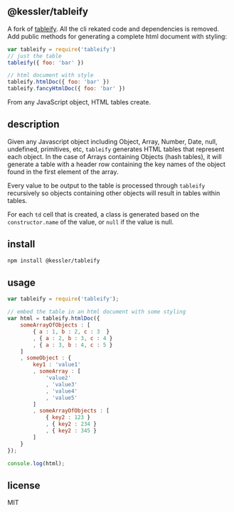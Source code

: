 @kessler/tableify
-------------

A fork of [tableify](https://github.com/wankdanker/node-tableify).
All the cli rekated code and dependencies is removed.
Add public methods for generating a complete html document with styling:
```js
var tableify = require('tableify')
// just the table
tableify({ foo: 'bar' })

// html document with style
tableify.htmlDoc({ foo: 'bar' })
tableify.fancyHtmlDoc({ foo: 'bar' })
```

From any JavaScript object, HTML tables create.

description
-----------

Given any Javascript object including Object, Array, Number, Date, null, undefined, primitives,
etc, `tableify` generates HTML tables that represent each object. In the case of Arrays containing
Objects (hash tables), it will generate a table with a header row containing the key names of the
object found in the first element of the array.

Every value to be output to the table is processed through `tableify` recursively so objects containing
other objects will result in tables within tables.

For each `td` cell that is created, a class is generated based on the `constructor.name` of the value, or
`null` if the value is null.

install
-------

```bash
npm install @kessler/tableify
```

usage
-----

```javascript
var tableify = require('tableify');

// embed the table in an html document with some styling
var html = tableify.htmlDoc({
	someArrayOfObjects : [
		{ a : 1, b : 2, c : 3  }
		, { a : 2, b : 3, c : 4 }
		, { a : 3, b : 4, c : 5 }
	]
	, someObject : {
		key1 : 'value1'
		, someArray : [
			'value2'
			, 'value3'
			, 'value4'
			, 'value5'
		]
		, someArrayOfObjects : [
			{ key2 : 123 }
			, { key2 : 234 }
			, { key2 : 345 }
		]
	}
});

console.log(html);
```

license
-------

MIT

